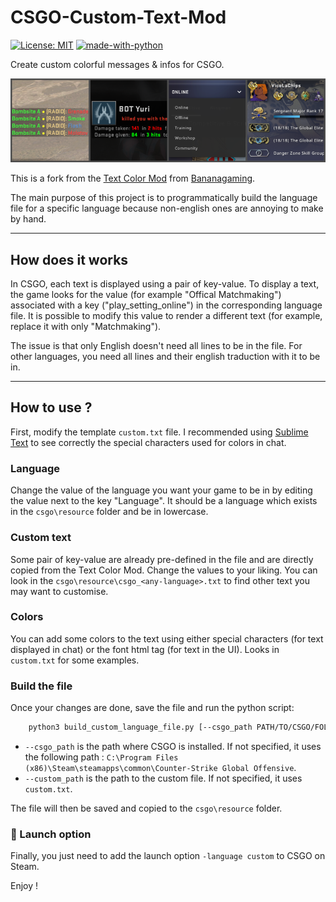 # CSGO-Custom-Text-Mod

[![License: MIT](https://img.shields.io/badge/License-MIT-yellow.svg)](https://opensource.org/licenses/MIT) [![made-with-python](https://img.shields.io/badge/Made%20with-Python-brightgreen)](https://www.python.org/)

Create custom colorful messages & infos for CSGO.

![Preview images](images/preview.png)

This is a fork from the [Text Color Mod](https://maximhere.me/customization/) from [Bananagaming](https://www.youtube.com/c/BananaGaming/).

The main purpose of this project is to programmatically build the language file for a specific language because non-english ones are annoying to make by hand.

---

## How does it works

In CSGO, each text is displayed using a pair of key-value. To display a text, the game looks for the value (for example "Offical Matchmaking") associated with a key ("play_setting_online") in the corresponding language file. It is possible to modify this value to render a different text (for example, replace it with only "Matchmaking").

The issue is that only English doesn't need all lines to be in the file. For other languages, you need all lines and their english traduction with it to be in.

---

## How to use ?

First, modify the template `custom.txt` file. I recommended using [Sublime Text](https://www.sublimetext.com/) to see correctly the special characters used for colors in chat.

### Language 
Change the value of the language you want your game to be in by editing the value next to the key "Language". It should be a language which exists in the `csgo\resource` folder and be in lowercase.

### Custom text 
Some pair of key-value are already pre-defined in the file and are directly copied from the Text Color Mod. Change the values to your liking. 
You can look in the `csgo\resource\csgo_<any-language>.txt` to find other text you may want to customise.

### Colors
You can add some colors to the text using either special characters (for text displayed in chat) or the font html tag (for text in the UI).
Looks in `custom.txt` for some examples.

### Build the file
Once your changes are done, save the file and run the python script:

```bash
    python3 build_custom_language_file.py [--csgo_path PATH/TO/CSGO/FOLDER] [--custom_path PATH/TO/CUSTOM/FILE]
```
- `--csgo_path` is the path where CSGO is installed. If not specified, it uses the following path : `C:\Program Files (x86)\Steam\steamapps\common\Counter-Strike Global Offensive`.
- `--custom_path` is the path to the custom file. If not specified, it uses `custom.txt`.

The file will then be saved and copied to the `csgo\resource` folder.

### 🚀 Launch option
Finally, you just need to add the launch option `-language custom` to CSGO on Steam.

Enjoy ! 
